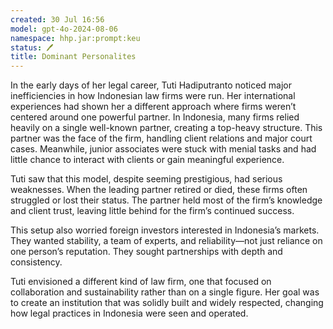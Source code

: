 ```yaml
---
created: 30 Jul 16:56
model: gpt-4o-2024-08-06
namespace: hhp.jar:prompt:keu
status: 🖊️
title: Dominant Personalites
---
```


In the early days of her legal career, Tuti Hadiputranto noticed major inefficiencies in how Indonesian law firms were run. Her international experiences had shown her a different approach where firms weren’t centered around one powerful partner. In Indonesia, many firms relied heavily on a single well-known partner, creating a top-heavy structure. This partner was the face of the firm, handling client relations and major court cases. Meanwhile, junior associates were stuck with menial tasks and had little chance to interact with clients or gain meaningful experience.

Tuti saw that this model, despite seeming prestigious, had serious weaknesses. When the leading partner retired or died, these firms often struggled or lost their status. The partner held most of the firm’s knowledge and client trust, leaving little behind for the firm’s continued success.

This setup also worried foreign investors interested in Indonesia’s markets. They wanted stability, a team of experts, and reliability—not just reliance on one person’s reputation. They sought partnerships with depth and consistency.

Tuti envisioned a different kind of law firm, one that focused on collaboration and sustainability rather than on a single figure. Her goal was to create an institution that was solidly built and widely respected, changing how legal practices in Indonesia were seen and operated.